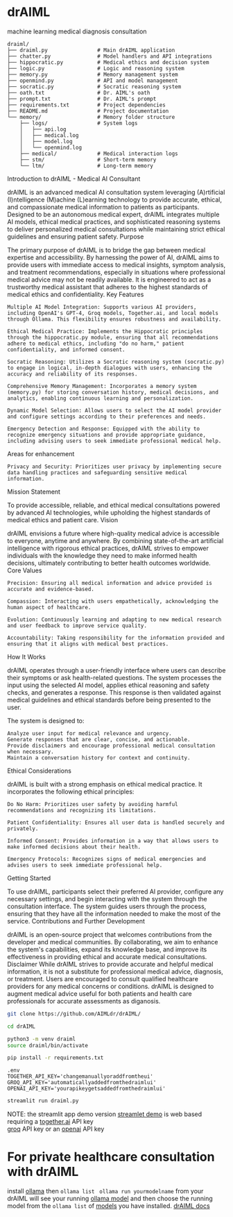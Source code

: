 # drAIML
machine learning medical diagnosis consultation

```text
draiml/
├── draiml.py                # Main drAIML application
├── chatter.py               # Model handlers and API integrations
├── hippocratic.py           # Medical ethics and decision system
├── logic.py                 # Logic and reasoning system
├── memory.py                # Memory management system
├── openmind.py              # API and model management
├── socratic.py              # Socratic reasoning system
├── oath.txt                 # Dr. AIML's oath
├── prompt.txt               # Dr. AIML's prompt
├── requirements.txt         # Project dependencies
├── README.md                # Project documentation
└── memory/                  # Memory folder structure
    ├── logs/                # System logs
    │   ├── api.log
    │   ├── medical.log
    │   ├── model.log
    │   └── openmind.log
    ├── medical/             # Medical interaction logs
    ├── stm/                 # Short-term memory
    └── ltm/                 # Long-term memory
```
Introduction to drAIML - Medical AI Consultant

drAIML is an advanced medical AI consultation system leveraging (A)rtificial (I)ntelligence (M)achine (L)earning technology to provide accurate, ethical, and compassionate medical information to patients as participants. Designed to be an autonomous medical expert, drAIML integrates multiple AI models, ethical medical practices, and sophisticated reasoning systems to deliver personalized medical consultations while maintaining strict ethical guidelines and ensuring patient safety.
Purpose

The primary purpose of drAIML is to bridge the gap between medical expertise and accessibility. By harnessing the power of AI, drAIML aims to provide users with immediate access to medical insights, symptom analysis, and treatment recommendations, especially in situations where professional medical advice may not be readily available. It is engineered to act as a trustworthy medical assistant that adheres to the highest standards of medical ethics and confidentiality.
Key Features

    Multiple AI Model Integration: Supports various AI providers, including OpenAI's GPT-4, Groq models, Together.ai, and local models through Ollama. This flexibility ensures robustness and availability.

    Ethical Medical Practice: Implements the Hippocratic principles through the hippocratic.py module, ensuring that all recommendations adhere to medical ethics, including "do no harm," patient confidentiality, and informed consent.

    Socratic Reasoning: Utilizes a Socratic reasoning system (socratic.py) to engage in logical, in-depth dialogues with users, enhancing the accuracy and reliability of its responses.

    Comprehensive Memory Management: Incorporates a memory system (memory.py) for storing conversation history, medical decisions, and analytics, enabling continuous learning and personalization.

    Dynamic Model Selection: Allows users to select the AI model provider and configure settings according to their preferences and needs.

    Emergency Detection and Response: Equipped with the ability to recognize emergency situations and provide appropriate guidance, including advising users to seek immediate professional medical help.

Areas for enhancement

    Privacy and Security: Prioritizes user privacy by implementing secure data handling practices and safeguarding sensitive medical information.

Mission Statement

To provide accessible, reliable, and ethical medical consultations powered by advanced AI technologies, while upholding the highest standards of medical ethics and patient care.
Vision

drAIML envisions a future where high-quality medical advice is accessible to everyone, anytime and anywhere. By combining state-of-the-art artificial intelligence with rigorous ethical practices, drAIML strives to empower individuals with the knowledge they need to make informed health decisions, ultimately contributing to better health outcomes worldwide.
Core Values

    Precision: Ensuring all medical information and advice provided is accurate and evidence-based.

    Compassion: Interacting with users empathetically, acknowledging the human aspect of healthcare.

    Evolution: Continuously learning and adapting to new medical research and user feedback to improve service quality.

    Accountability: Taking responsibility for the information provided and ensuring that it aligns with medical best practices.

How It Works

drAIML operates through a user-friendly interface where users can describe their symptoms or ask health-related questions. The system processes the input using the selected AI model, applies ethical reasoning and safety checks, and generates a response. This response is then validated against medical guidelines and ethical standards before being presented to the user.

The system is designed to:

    Analyze user input for medical relevance and urgency.
    Generate responses that are clear, concise, and actionable.
    Provide disclaimers and encourage professional medical consultation when necessary.
    Maintain a conversation history for context and continuity.

Ethical Considerations

drAIML is built with a strong emphasis on ethical medical practice. It incorporates the following ethical principles:

    Do No Harm: Prioritizes user safety by avoiding harmful recommendations and recognizing its limitations.

    Patient Confidentiality: Ensures all user data is handled securely and privately.

    Informed Consent: Provides information in a way that allows users to make informed decisions about their health.

    Emergency Protocols: Recognizes signs of medical emergencies and advises users to seek immediate professional help.

Getting Started

To use drAIML, participants select their preferred AI provider, configure any necessary settings, and begin interacting with the system through the consultation interface. The system guides users through the process, ensuring that they have all the information needed to make the most of the service.
Contributions and Further Development

drAIML is an open-source project that welcomes contributions from the developer and medical communities. By collaborating, we aim to enhance the system's capabilities, expand its knowledge base, and improve its effectiveness in providing ethical and accurate medical consultations.
Disclaimer
While drAIML strives to provide accurate and helpful medical information, it is not a substitute for professional medical advice, diagnosis, or treatment. Users are encouraged to consult qualified healthcare providers for any medical concerns or conditions. drAIML is designed to augment medical advice useful for both patients and health care professionals for accurate assessments as diganosis.


```bash
git clone https://github.com/AIMLdr/drAIML/
```
```bash
cd drAIML
```
```bash
python3 -m venv draiml
source draiml/bin/activate
```
```bash
pip install -r requirements.txt
```
```text
.env
TOGETHER_API_KEY='changemanuallyoraddfromtheui'
GROQ_API_KEY='automaticallyaddedfromthedraimlui'
OPENAI_API_KEY='yourapikeygetsaddedfromthedraimlui'
```
```bash
streamlit run draiml.py
```


NOTE: the streamlit app demo version <a href="https://aimldr.streamlit.app">streamlet demo</a> is web based requiring a <a href="https://api.together.ai/">together.ai</a> API key<br /> <a href="https://console.groq.com/keys">groq</a> API key or an <a href="https://platform.openai.com/docs/api-reference/introduction">openai</a> API key
# For private healthcare consultation with drAIML
install <a href="https://ollama.com/download">ollama</a> then ```ollama list ``` ```ollama run yourmodelname``` from your <br />
drAIML will see your running <a href="https://ollama.com/search">ollama model</a> and then choose the running model from the ```ollama list``` of <a href="https://ollama.com/search">models</a> you have installed.
<a href="https://github.com/AIMLdr/drAIML/tree/main/docs">drAIML docs</a>
